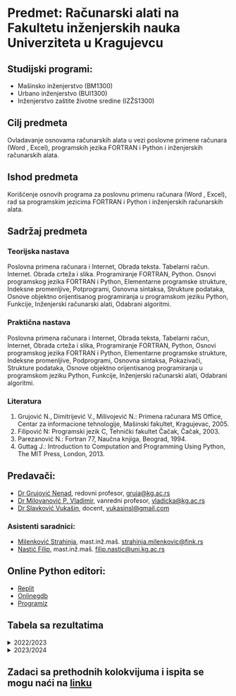 # Predmet: Računarski alati na Fakultetu inženjerskih nauka Univerziteta u Kragujevcu
## Studijski programi:
  * Mašinsko inženjerstvo (BM1300)  
  * Urbano inženjerstvo (BUI1300)  
  * Inženjerstvo zaštite životne sredine (IZŽS1300)  

## Cilj predmeta
Ovladavanje osnovama računarskih alata u vezi poslovne primene računara (Word , Excel), programskih jezika FORTRAN i Python i inženjerskih računarskih alata.

## Ishod predmeta
Korišćenje osnovih programa za poslovnu primenu računara (Word , Excel), rad sa programskim jezicima FORTRAN i Python i inženjerskih računarskih alata.

## Sadržaj predmeta
### Teorijska nastava
Poslovna primena računara i Internet, Obrada teksta. Tabelarni račun. Internet. Obrada crteža i slika. Programiranje FORTRAN, Python. Osnovi programskog jezika FORTRAN i Python, Elementarne programske strukture, Indeksne promenljive, Potprogrami, Osnovna sintaksa, Strukture podataka, Osnove objektno orijentisanog programiranja u programskom jeziku Python, Funkcije, Inženjerski računarski alati, Odabrani algoritmi.

### Praktična nastava
Poslovna primena računara i Internet, Obrada teksta, Tabelarni račun, Internet, Obrada crteža i slika, Programiranje FORTRAN, Python, Osnovi programskog jezika FORTRAN i Python, Elementarne programske strukture, Indeksne promenljive, Podprogrami, Osnovna sintaksa, Pokazivači, Strukture podataka, Osnove objektno orijentisanog programiranja u programskom jeziku Python, Funkcije, Inženjerski računarski alati, Odabrani algoritmi.

### Literatura
1. Grujović N., Dimitrijević V., Milivojević N.: Primena računara MS Office, Centar za informacione tehnologije, Mašinski fakultet, Kragujevac, 2005.
2. Filipović N: Programski jezik C, Tehnički fakultet Čačak, Čačak, 2003.
3. Parezanović N.: Fortran 77, Naučna knjiga, Beograd, 1994.
4. Guttag J.: Introduction to Computation and Programming Using Python, The MIT Press, London, 2013.


## Predavači:
* [Dr Grujović Nenad](http://fin.kg.ac.rs/sr/zaposleni/nastavnici/97-zaposleni/nastavnici/kat-prim-meh-aut-upr/601-nenad-grujovic), redovni profesor, gruja@kg.ac.rs  
* [Dr Milovanović P. Vladimir](http://fin.kg.ac.rs/sr/zaposleni/nastavnici/97-zaposleni/nastavnici/kat-prim-meh-aut-upr/606-vladimir-milovanovic), vanredni profesor, vladicka@kg.ac.rs  
* [Dr Slavković Vukašin](http://fin.kg.ac.rs/sr/zaposleni/nastavnici/97-zaposleni/nastavnici/kat-prim-meh-aut-upr/608-vukasin-slavkovic), docent, vukasinsl@gmail.com   

### Asistenti saradnici:
* [Milenković Strahinja](http://fin.kg.ac.rs/sr/zaposleni/istrazivaci/1037-strahinja-milenkovic), mast.inž.maš. strahinja.milenkovic@fink.rs  
* [Nastić Filip](http://fin.kg.ac.rs/sr/zaposleni/istrazivaci/1661-filip-nastic), mast.inž.maš. filip.nastic@uni.kg.ac.rs  

## Online Python editori:
* [Replit](https://replit.com/languages/python3)  
* [Onlinegdb](https://www.onlinegdb.com/)  
* [Programiz](https://www.programiz.com/python-programming/online-compiler/)  

## Tabela sa rezultatima

<details markdown='block'>
<summary>2022/2023</summary>

* [Tabela sa bodovima, 2022/2023](https://docs.google.com/spreadsheets/d/1pLcbOb00sthtNtbIQr2R0O7drvpvHiYIkyh07GuegSA/edit?usp=sharing)

</details>

<details markdown='block'>
<summary>2023/2024</summary>

* [Tabela sa bodovima, 2023/2024](https://docs.google.com/spreadsheets/d/1YRPxx46TEhW5JKNKg-dU9YemG2HpLTusSQx2yiHggd8/edit?usp=sharing)
  
</details>

## Zadaci sa prethodnih kolokvijuma i ispita se mogu naći na [linku](https://github.com/Racunarski-alati-FINK/Racunarski-alati-FINK/blob/main/Ispitni%20rokovi/ispitni_rokovi.md)

